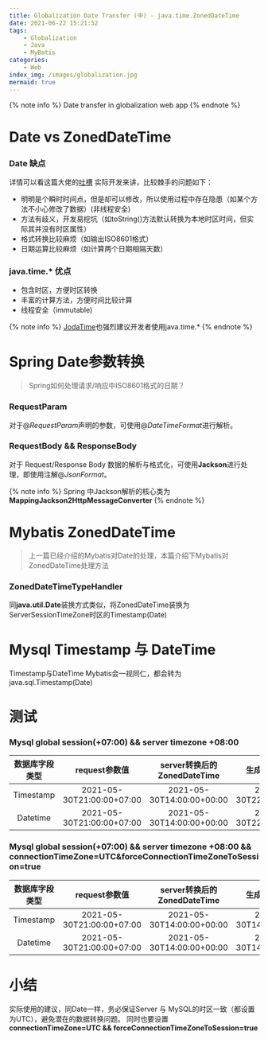 ```yaml
---
title: Globalization Date Transfer (中) - java.time.ZonedDateTime
date: 2021-06-22 15:21:52
tags:
	- Globalization
	- Java
	- MyBatis
categories:
	- Web
index_img: /images/globalization.jpg
mermaid: true
---
```


{% note info %}
Date transfer in globalization web app
{% endnote %}

<!-- more -->

# Date vs ZonedDateTime

### Date 缺点

详情可以看这篇大佬的[吐槽](https://codeblog.jonskeet.uk/2017/04/23/all-about-java-util-date/)
实际开发来讲，比较棘手的问题如下：
- 明明是个瞬时时间点，但是却可以修改，所以使用过程中存在隐患（如某个方法不小心修改了数据）(非线程安全)
- 方法有歧义，开发易挖坑（如toString()方法默认转换为本地时区时间，但实际其并没有时区属性）
- 格式转换比较麻烦（如输出ISO8601格式）
- 日期运算比较麻烦（如计算两个日期相隔天数）

### java.time.* 优点

- 包含时区，方便时区转换
- 丰富的计算方法，方便时间比较计算
- 线程安全（immutable)

{% note info %}
[JodaTime](https://www.joda.org/joda-time/)也强烈建议开发者使用java.time.*
{% endnote %}

# Spring Date参数转换

> Spring如何处理请求/响应中ISO8601格式的日期？

### RequestParam

对于@*RequestParam*声明的参数，可使用@*DateTimeFormat*进行解析。

### RequestBody && ResponseBody

对于 Request/Response Body 数据的解析与格式化，可使用**Jackson**进行处理，即使用注解@*JsonFormat*。

{% note info %}
Spring 中Jackson解析的核心类为**MappingJackson2HttpMessageConverter**
{% endnote %}

# Mybatis ZonedDateTime

> 上一篇已经介绍的Mybatis对Date的处理，本篇介绍下Mybatis对ZonedDateTime处理方法

### ZonedDateTimeTypeHandler

同**java.util.Date**装换方式类似，将ZonedDateTime装换为ServerSessionTimeZone时区的Timestamp(Date)

# Mysql Timestamp 与 DateTime

Timestamp与DateTime Mybatis会一视同仁，都会转为java.sql.Timestamp(Date)

# 测试

### Mysql global session(+07:00) && server timezone +08:00

| 数据库字段类型 | request参数值 | server转换后的ZonedDateTime | 生成的sql value | 最终存储值 |
|:----:|:----:|:----:|:----:|:----:|
| Timestamp | 2021-05-30T21:00:00+07:00 | 2021-05-30T14:00:00+00:00 | 2021-05-30T22:00:00+08:00 | 2021-05-30T15:00:00+00:00 |
| Datetime | 2021-05-30T21:00:00+07:00 | 2021-05-30T14:00:00+00:00 | 2021-05-30T22:00:00+08:00 | 2021-05-30T22:00:00+08:00 |

### Mysql global session(+07:00) && server timezone +08:00 && connectionTimeZone=UTC&forceConnectionTimeZoneToSession=true

| 数据库字段类型 | request参数值 | server转换后的ZonedDateTime | 生成的sql value | 最终存储值 |
|:----:|:----:|:----:|:----:|:----:|
| Timestamp | 2021-05-30T21:00:00+07:00 | 2021-05-30T14:00:00+00:00 | 2021-05-30T14:00:00+00:00 | 2021-05-30T14:00:00+00:00 |
| Datetime | 2021-05-30T21:00:00+07:00 | 2021-05-30T14:00:00+00:00 | 2021-05-30T14:00:00+00:00 | 2021-05-30T14:00:00+00:00 |


# 小结

实际使用的建议，同Date一样，务必保证Server 与 MySQL的时区一致（都设置为UTC），避免潜在的数据转换问题。
同时也要设置**connectionTimeZone=UTC && forceConnectionTimeZoneToSession=true**